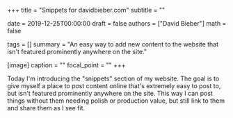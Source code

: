 +++
title = "Snippets for davidbieber.com"
subtitle = ""

date = 2019-12-25T00:00:00
draft = false
authors = ["David Bieber"]
math = false

tags = []
summary = "An easy way to add new content to the website that isn't featured prominently anywhere on the site."

[image]
  caption = ""
  focal_point = ""
+++

Today I'm introducing the "snippets" section of my website. The goal is to give myself a place to post content online that's extremely easy to post to, but isn't featured prominently anywhere on the site. This way I can post things without them needing polish or production value, but still link to them and share them as I see fit.

